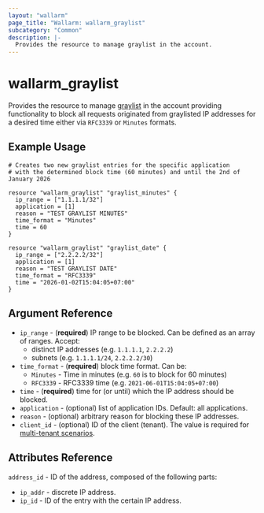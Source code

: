 ```yaml
---
layout: "wallarm"
page_title: "Wallarm: wallarm_graylist"
subcategory: "Common"
description: |-
  Provides the resource to manage graylist in the account.
---
```


# wallarm_graylist

Provides the resource to manage [graylist][1] in the account providing functionality to block all requests originated from graylisted IP addresses for a desired time either via `RFC3339` or `Minutes` formats.

## Example Usage

```hcl
# Creates two new graylist entries for the specific application
# with the determined block time (60 minutes) and until the 2nd of January 2026

resource "wallarm_graylist" "graylist_minutes" {
  ip_range = ["1.1.1.1/32"]
  application = [1]
  reason = "TEST GRAYLIST MINUTES"
  time_format = "Minutes"
  time = 60
}

resource "wallarm_graylist" "graylist_date" {
  ip_range = ["2.2.2.2/32"]
  application = [1]
  reason = "TEST GRAYLIST DATE"
  time_format = "RFC3339"
  time = "2026-01-02T15:04:05+07:00"
}
```

## Argument Reference

* `ip_range` - (**required**) IP range to be blocked. Can be defined as an array of ranges. Accept:
  - distinct IP addresses (e.g. `1.1.1.1`, `2.2.2.2`)
  - subnets (e.g. `1.1.1.1/24`, `2.2.2.2/30`)
* `time_format` - (**required**) block time format.
  Can be:
  - `Minutes` - Time in minutes (e.g. `60` is to block for 60 minutes)
  - `RFC3339` - RFC3339 time (e.g. `2021-06-01T15:04:05+07:00`)
* `time` - (**required**) time for (or until) which the IP address should be blocked.
* `application` - (optional) list of application IDs.
  Default: all applications.
* `reason` - (optional) arbitrary reason for blocking these IP addresses.
* `client_id` - (optional) ID of the client (tenant). The value is required for [multi-tenant scenarios][2].

## Attributes Reference

`address_id` - ID of the address, composed of the following parts:

- `ip_addr` - discrete IP address.
- `ip_id` - ID of the entry with the certain IP address.

[1]: https://docs.wallarm.com/user-guides/ip-lists/graylist/
[2]: https://docs.wallarm.com/installation/multi-tenant/overview/
